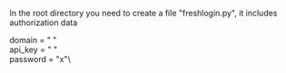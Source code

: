 In the root directory you need to create a file "freshlogin.py", it includes authorization data

domain = " "\
api_key = " "\
password = "x"\
